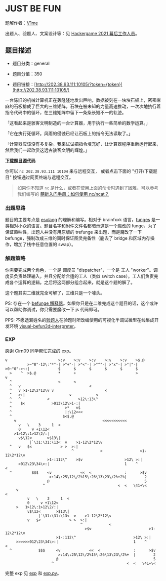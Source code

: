 # JUST BE FUN

题解作者：[V1me](https://github.com/Roarcannotprogramming)

出题人、验题人、文案设计等：见 [Hackergame 2021 幕后工作人员](https://hack.lug.ustc.edu.cn/credits/)。

## 题目描述

- 题目分类：general

- 题目分值：350

- 题目链接：[http://202.38.93.111:10105/?token={token}](http://202.38.93.111:10105/)

一台陈旧的机械计算机正在轰隆隆地发出巨响，数据被刻在一块块石板上，密密麻麻的石板排成了巨大的三维矩阵。石块在被未知的力量高速推动，一次次地执行着指令代码中的循环，在三维矩阵中留下一条条长短不一的轨迹。

「这看起来是骇客文明制造的一台计算器，用于执行一些简单的数学运算。」

「它在执行死循环。风雨的侵蚀已经让石板上的指令无法读取了。」

「计算器应该没有多复杂。我来试试把指令填充好，让计算器程序重新运行起来，然后我们一起欣赏这远古骇客文明的辉煌。」

**[下载题目源代码](src/be_fun.py)**

你可以 `nc 202.38.93.111 10104` 来与远程交互， 或者点击下面的 "打开/下载题目" 按钮通过网页终端与远程交互。

> 如果你不知道 `nc` 是什么，或者在使用上面的命令时遇到了困难，可以参考我们编写的 [萌新入门手册：如何使用 nc/ncat？](https://lug.ustc.edu.cn/planet/2019/09/how-to-use-nc/)

### 出题思路

​题目的主要考点是 [esolang](https://zh.wikipedia.org/wiki/%E6%B7%B1%E5%A5%A5%E7%9A%84%E7%BC%96%E7%A8%8B%E8%AF%AD%E8%A8%80) 的理解和编写。相对于 brainfxxk 语言，[funges](https://github.com/catseye/Funge-98/blob/master/doc/funge98.markdown) 是一类相对小众的语言。题目名字和附件文件名都暗示这是一个魔改的 funge，为了保证趣味性，出题人并没有用原版的 trefunge 来出题，而是魔改了一下 befunge，强制改成三维的同时保证图灵完备性（删去了 bridge 和区域内存操作，增加了栈中任意位置的 swap）。

### 解题策略

​你需要完成两个角色，一个是 调度员 "dispatcher"，一个是 工人 "worker"。调度员负责处理输入，并且分配给合适的工人（类似 switch case）。工人们负责完成各个运算的逻辑。之后将这两部分组合起来，就是这个题的解了。

​这个题其实二维就完全可解了，三维只是一个噱头。

​PS: 存在一个 [befunge 解释器](http://qiao.github.io/javascript-playground/visual-befunge93-interpreter/)。如果你只是在二维完成这个题目的话，这个或许可以帮助你调试，你只需要魔改一下 js 代码即可。

​PPS: 不愿透漏姓名的[验题人](https://github.com/Cirn09)在验题时所改编使用的可视化半调试微型在线集成开发环境 [visual-befun3d-interpreter](https://cirn09.github.io/visual-befun3d-interpreter/)。

### EXP

​感谢 [Cirn09](https://github.com/Cirn09) 同学帮忙完成的 exp。

```
v                       >:v    >:v    >:v    >:v    >:v    >$.@
          >~"0"-12\:"*"-| >"+"-| >"<"-| >"^"-| >"x"-| >"|"-|
>0~"0"->~:|             $      $      $      $      $      $
  >    ^  >$.@          *      +                           >              v
  ^                     <      <
  ^   v                               <
  ^   v >1-12\2*12\v v                       <
  ^   >:|                    v           <
  ^   ^            <             >12\:13\^
  ^    $<            >013\12\>1-:|
  ^                        >*   v$
  ^                        |:\12<<<
  ^                       $<$.@
    v                                       <<<<<<<<<<<
      v   \    3     1  <
      0     v +1\12<
    >1>12\:1>12\2/:|
      v$\12<       >$13\|
           |`\31:\31:\13<  v    >1-12\2*12\v
  ^   v   $<             > >  >:|
                              ^            <                 >1-12\2*12\v
                   >1-:112\^    >$v                   >12\ >:|
      >012\23\34\>:|                                  1    ^            <
  ^         $$$    <v             <<  <               :      >$v
                    >:14\:25\12\/2%15\:26\13\23\/2%+2%|        2
                   @                                           5
                 ^                                 <  <   \41+\<
     v                                                                    <
          v   \    3     1  <
          0     v +1\12<
     >   1>12\:1>12\2/:|
          v$\12<       >$13\|
               |`\31:\31:\13<  v    >1-12\2*12\v
          v   $<             > >  >:|
                                  ^            <
                                    >$v                          >1-12\2*12\v
                       >1-:112\^                          >12\ >:|
     >>>>>>012\23\34\>:|                                  1    ^            <
  ^            $$$     <v             <<  <               :      >$v
                        >:14\:25\12\/2%15\:26\13\23\/2%+  |        2
                       @                                           5
                     ^                                 <  <   \41+\<

```

完整 exp 见 [exp](./exp) 和 [exp.py](./exp.py)。
